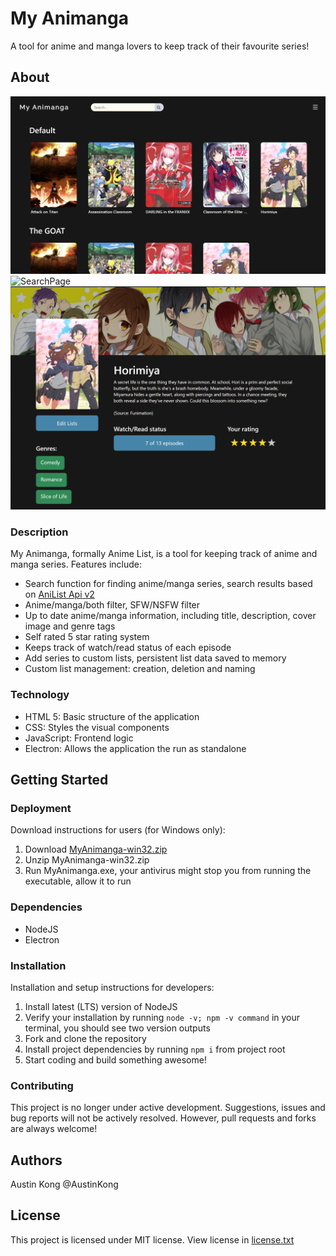 # My Animanga
A tool for anime and manga lovers to keep track of their favourite series!
## About
![MainPage](./Images/MainPage.png)
![SearchPage](./Images/SearchpPage.png)
![InfoPage](./Images/InfoPage.png)
### Description
My Animanga, formally Anime List, is a tool for keeping track of anime and manga series. Features include:
* Search function for finding anime/manga series, search results based on [AniList Api v2](https://github.com/AniList/ApiV2-GraphQL-Docs)
* Anime/manga/both filter, SFW/NSFW filter
* Up to date anime/manga information, including title, description, cover image and genre tags
* Self rated 5 star rating system
* Keeps track of watch/read status of each episode
* Add series to custom lists, persistent list data saved to memory
* Custom list management: creation, deletion and naming
### Technology
* HTML 5: Basic structure of the application
* CSS: Styles the visual components
* JavaScript: Frontend logic
* Electron: Allows the application the run as standalone
## Getting Started
### Deployment
Download instructions for users (for Windows only):
1. Download [MyAnimanga-win32.zip](https://github.com/AustinKong/Anime-list/releases/tag/v1.0)
2. Unzip MyAnimanga-win32.zip
3. Run MyAnimanga.exe, your antivirus might stop you from running the executable, allow it to run
### Dependencies
* NodeJS
* Electron
### Installation
Installation and setup instructions for developers:
1. Install latest (LTS) version of NodeJS
2. Verify your installation by running `node -v; npm -v command` in your terminal, you should see two version outputs
3. Fork and clone the repository
4. Install project dependencies by running `npm i` from project root
5. Start coding and build something awesome!
### Contributing
This project is no longer under active development. Suggestions, issues and bug reports will not be actively resolved. However, pull requests and forks are always welcome!
## Authors
Austin Kong @AustinKong
## License
This project is licensed under MIT license. View license in [license.txt](license.txt)

